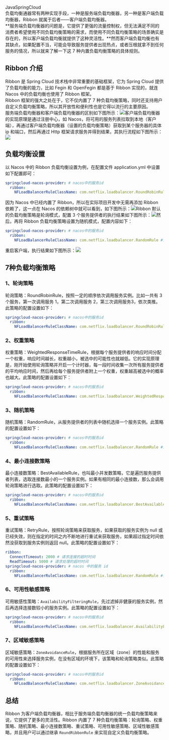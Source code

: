 JavaSpringCloud<br />负载均衡通器常有两种实现手段，一种是服务端负载均衡器，另一种是客户端负载均衡器，Ribbon 就属于后者——客户端负载均衡器。<br />**服务端负载均衡器的问题是，它提供了更强的流量控制权，但无法满足不同的消费者希望使用不同负载均衡策略的需求，而使用不同负载均衡策略的场景确实是存在的，所以客户端负载均衡就提供了这种灵活性。**然而客户端负载均衡也有其缺点，如果配置不当，可能会导致服务提供者出现热点，或者压根就拿不到任何服务的情况，所以就来了解一下这 7 种内置负载均衡策略的具体规则。
<a name="kXK9v"></a>
## Ribbon 介绍
Ribbon 是 Spring Cloud 技术栈中非常重要的基础框架，它为 Spring Cloud 提供了负载均衡的能力，比如 Fegin 和 OpenFegin 都是基于 Ribbon 实现的，就连 Nacos 中的负载均衡也使用了 Ribbon 框架。<br />Ribbon 框架的强大之处在于，它不仅内置了 7 种负载均衡策略，同时还支持用户自定义负载均衡策略，所以其开放性和便利性也是它得以流行的主要原因。<br />服务端负载均衡器和客户端负载均衡器的区别如下图所示：![](https://cdn.nlark.com/yuque/0/2023/png/396745/1676427896602-6e851d78-55d6-4689-b814-30ce12a7b45a.png#averageHue=%23faf8f7&clientId=u8e13a21c-3c78-4&from=paste&id=u149ce652&originHeight=1055&originWidth=1080&originalType=url&ratio=2.5&rotation=0&showTitle=false&status=done&style=none&taskId=ueb1ac22f-297b-4544-8018-5a7fa8ef920&title=)客户端负载均衡器的实现原理是通过注册中心，如 Nacos，将可用的服务列表拉取到本地（客户端），再通过客户端负载均衡器（设置的负载均衡策略）获取到某个服务器的具体 ip 和端口，然后再通过 Http 框架请求服务并得到结果，其执行流程如下图所示：![](https://cdn.nlark.com/yuque/0/2023/png/396745/1676427896684-f19eea98-d2cf-4b8c-b888-0e852fe1061a.png#averageHue=%23f9f8f5&clientId=u8e13a21c-3c78-4&from=paste&id=uffc6a405&originHeight=713&originWidth=1080&originalType=url&ratio=2.5&rotation=0&showTitle=false&status=done&style=none&taskId=u7d2f0a59-b69b-48c3-b8a0-45c348fdef6&title=)
<a name="ofmlb"></a>
## 负载均衡设置
以 Nacos 中的 Ribbon 负载均衡设置为例，在配置文件 application.yml 中设置如下配置即可：
```yaml
springcloud-nacos-provider: # nacos中的服务id
  ribbon:
    NFLoadBalancerRuleClassName: com.netflix.loadbalancer.RoundRobinRule #设置负载均衡策略
```
因为 Nacos 中已经内置了 Ribbon，所以在实际项目开发中无需再添加 Ribbon 依赖了，这一点在 Nacos 的依赖树中就可以看到，如下图所示：![](https://cdn.nlark.com/yuque/0/2023/png/396745/1676427896663-a0820e41-5372-4086-b8b8-6cb0eb3d67ad.png#averageHue=%233e4144&clientId=u8e13a21c-3c78-4&from=paste&id=ub7122316&originHeight=534&originWidth=1080&originalType=url&ratio=2.5&rotation=0&showTitle=false&status=done&style=none&taskId=u9e4b7b10-ca64-40fc-82be-2f70652399e&title=)Ribbon 默认的负载均衡策略是轮询模式，配置 3 个服务提供者的执行结果如下图所示：![](https://cdn.nlark.com/yuque/0/2023/gif/396745/1676427896652-40af8749-33e8-4b3a-a7ba-ef570151be4d.gif#averageHue=%23f1f2fc&clientId=u8e13a21c-3c78-4&from=paste&id=udf3e9af7&originHeight=255&originWidth=1076&originalType=url&ratio=2.5&rotation=0&showTitle=false&status=done&style=none&taskId=ud9b1276d-6f9b-4e12-bc5a-545199582a0&title=)然后，再将 Ribbon 负载均衡策略设置为随机模式，配置内容如下：
```yaml
springcloud-nacos-provider: # nacos中的服务id
  ribbon:
    NFLoadBalancerRuleClassName: com.netflix.loadbalancer.RandomRule #设置随机负载均衡
```
重启客户端，执行结果如下图所示：![](https://cdn.nlark.com/yuque/0/2023/gif/396745/1676427896701-f1a8686d-e541-4916-8574-b13a4da5db57.gif#averageHue=%23f0f1fc&clientId=u8e13a21c-3c78-4&from=paste&id=u60123550&originHeight=232&originWidth=1078&originalType=url&ratio=2.5&rotation=0&showTitle=false&status=done&style=none&taskId=u6879971c-882b-4c18-9271-e62a5d6fd92&title=)
<a name="cAeAW"></a>
## 7种负载均衡策略
<a name="W6cr7"></a>
### 1、轮询策略
轮询策略：RoundRobinRule，按照一定的顺序依次调用服务实例。比如一共有 3 个服务，第一次调用服务 1，第二次调用服务 2，第三次调用服务3，依次类推。此策略的配置设置如下：
```yaml
springcloud-nacos-provider: # nacos中的服务id
  ribbon:
    NFLoadBalancerRuleClassName: com.netflix.loadbalancer.RoundRobinRule #设置负载均衡
```
<a name="oJqLD"></a>
### 2、权重策略
权重策略：WeightedResponseTimeRule，根据每个服务提供者的响应时间分配一个权重，响应时间越长，权重越小，被选中的可能性也就越低。它的实现原理是，刚开始使用轮询策略并开启一个计时器，每一段时间收集一次所有服务提供者的平均响应时间，然后再给每个服务提供者附上一个权重，权重越高被选中的概率也越大。此策略的配置设置如下：
```yaml
springcloud-nacos-provider: # nacos中的服务id
  ribbon:
    NFLoadBalancerRuleClassName: com.netflix.loadbalancer.WeightedResponseTimeRule
```
<a name="PHl9b"></a>
### 3、随机策略
随机策略：RandomRule，从服务提供者的列表中随机选择一个服务实例。此策略的配置设置如下：
```yaml
springcloud-nacos-provider: # nacos中的服务id
  ribbon:
    NFLoadBalancerRuleClassName: com.netflix.loadbalancer.RandomRule #设置负载均衡
```
<a name="fPuVm"></a>
### 4、最小连接数策略
最小连接数策略：BestAvailableRule，也叫最小并发数策略，它是遍历服务提供者列表，选取连接数最小的⼀个服务实例。如果有相同的最小连接数，那么会调用轮询策略进行选取。此策略的配置设置如下：
```yaml
springcloud-nacos-provider: # nacos中的服务id
  ribbon:
    NFLoadBalancerRuleClassName: com.netflix.loadbalancer.BestAvailableRule #设置负载均衡
```
<a name="Wm0fn"></a>
### 5、重试策略
重试策略：RetryRule，按照轮询策略来获取服务，如果获取的服务实例为 null 或已经失效，则在指定的时间之内不断地进行重试来获取服务，如果超过指定时间依然没获取到服务实例则返回 null。此策略的配置设置如下：
```yaml
ribbon:
  ConnectTimeout: 2000 # 请求连接的超时时间
  ReadTimeout: 5000 # 请求处理的超时时间
springcloud-nacos-provider: # nacos 中的服务 id
  ribbon:
    NFLoadBalancerRuleClassName: com.netflix.loadbalancer.RandomRule #设置负载均衡
```
<a name="x0GJl"></a>
### 6、可用性敏感策略
可用敏感性策略：`AvailabilityFilteringRule`，先过滤掉非健康的服务实例，然后再选择连接数较小的服务实例。此策略的配置设置如下：
```yaml
springcloud-nacos-provider: # nacos中的服务id
  ribbon:
    NFLoadBalancerRuleClassName: com.netflix.loadbalancer.AvailabilityFilteringRule
```
<a name="eIyud"></a>
### 7、区域敏感策略
区域敏感策略：`ZoneAvoidanceRule`，根据服务所在区域（zone）的性能和服务的可用性来选择服务实例，在没有区域的环境下，该策略和轮询策略类似。此策略的配置设置如下：
```yaml
springcloud-nacos-provider: # nacos中的服务id
  ribbon:
    NFLoadBalancerRuleClassName: com.netflix.loadbalancer.ZoneAvoidanceRule
```
<a name="ZqgPh"></a>
## 总结
Ribbon 为客户端负载均衡器，相比于服务端负载均衡器的统一负载均衡策略来说，它提供了更多的灵活性。Ribbon 内置了 7 种负载均衡策略：轮询策略、权重策略、随机策略、最小连接数策略、重试策略、可用性敏感策略、区域性敏感策略，并且用户可以通过继承 `RoundRibbonRule` 来实现自定义负载均衡策略。
